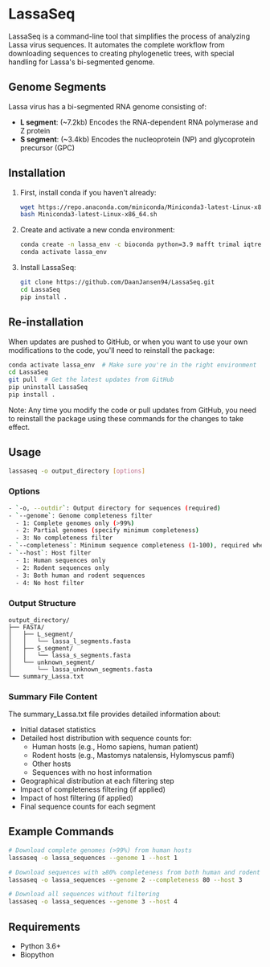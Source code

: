 # LassaSeq
LassaSeq is a command-line tool that simplifies the process of analyzing Lassa virus sequences. It automates the complete workflow from downloading sequences to creating phylogenetic trees, with special handling for Lassa's bi-segmented genome.

## Genome Segments
Lassa virus has a bi-segmented RNA genome consisting of:
- **L segment**: (~7.2kb) Encodes the RNA-dependent RNA polymerase and Z protein
- **S segment**: (~3.4kb) Encodes the nucleoprotein (NP) and glycoprotein precursor (GPC)

## Installation

1. First, install conda if you haven't already:
   ```bash
   wget https://repo.anaconda.com/miniconda/Miniconda3-latest-Linux-x86_64.sh
   bash Miniconda3-latest-Linux-x86_64.sh
   ```

2. Create and activate a new conda environment:
   ```bash
   conda create -n lassa_env -c bioconda python=3.9 mafft trimal iqtree
   conda activate lassa_env
   ```

3. Install LassaSeq:
   ```bash
   git clone https://github.com/DaanJansen94/LassaSeq.git   
   cd LassaSeq
   pip install .
   ```

## Re-installation
When updates are pushed to GitHub, or when you want to use your own modifications to the code, you'll need to reinstall the package:

```bash
conda activate lassa_env  # Make sure you're in the right environment
cd LassaSeq
git pull  # Get the latest updates from GitHub
pip uninstall LassaSeq
pip install .
```

Note: Any time you modify the code or pull updates from GitHub, you need to reinstall the package using these commands for the changes to take effect.

## Usage

```bash
lassaseq -o output_directory [options]
```

### Options

```bash
- `-o, --outdir`: Output directory for sequences (required)
- `--genome`: Genome completeness filter
  - 1: Complete genomes only (>99%)
  - 2: Partial genomes (specify minimum completeness)
  - 3: No completeness filter
- `--completeness`: Minimum sequence completeness (1-100), required when --genome=2
- `--host`: Host filter
  - 1: Human sequences only
  - 2: Rodent sequences only
  - 3: Both human and rodent sequences
  - 4: No host filter
```

### Output Structure

```
output_directory/
├── FASTA/
│   ├── L_segment/
│   │   └── lassa_l_segments.fasta
│   ├── S_segment/
│   │   └── lassa_s_segments.fasta
│   └── unknown_segment/
│       └── lassa_unknown_segments.fasta
└── summary_Lassa.txt
```

### Summary File Content
The summary_Lassa.txt file provides detailed information about:
- Initial dataset statistics
- Detailed host distribution with sequence counts for:
  - Human hosts (e.g., Homo sapiens, human patient)
  - Rodent hosts (e.g., Mastomys natalensis, Hylomyscus pamfi)
  - Other hosts
  - Sequences with no host information
- Geographical distribution at each filtering step
- Impact of completeness filtering (if applied)
- Impact of host filtering (if applied)
- Final sequence counts for each segment

## Example Commands

```bash
# Download complete genomes (>99%) from human hosts
lassaseq -o lassa_sequences --genome 1 --host 1

# Download sequences with ≥80% completeness from both human and rodent hosts
lassaseq -o lassa_sequences --genome 2 --completeness 80 --host 3

# Download all sequences without filtering
lassaseq -o lassa_sequences --genome 3 --host 4
```

## Requirements
- Python 3.6+
- Biopython
